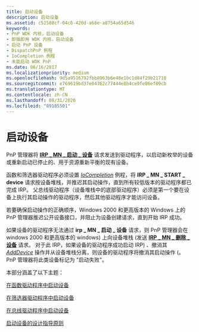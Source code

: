 ```yaml
---
title: 启动设备
description: 启动设备
ms.assetid: c52588cf-04c8-420d-a68e-a8754a65d546
keywords:
- PnP WDK 内核，启动设备
- 即插即用 WDK 内核，启动设备
- 启动 PnP 设备
- DispatchPnP 例程
- IoCompletion 例程
- 未能启动 WDK PnP
ms.date: 06/16/2017
ms.localizationpriority: medium
ms.openlocfilehash: 9d5a9516792fbb8963b6e48e1bc1d84f29b21718
ms.sourcegitcommit: e769619bd37e04762c77444e8b4ce9fe86ef09cb
ms.translationtype: MT
ms.contentlocale: zh-CN
ms.lasthandoff: 08/31/2020
ms.locfileid: "89185501"
---
```

# <a name="starting-a-device"></a>启动设备





PnP 管理器将 [**IRP \_ MN \_ 启动 \_ 设备**](./irp-mn-start-device.md) 请求发送到驱动程序，以启动新枚举的设备或重新启动已停止的、用于资源重新平衡的现有设备。

函数和筛选器驱动程序必须设置 [*IoCompletion*](/windows-hardware/drivers/ddi/wdm/nc-wdm-io_completion_routine) 例程，将 **IRP \_ MN \_ START \_ device** 请求按设备堆栈，并推迟其启动操作，直到所有较低版本的驱动程序都已完成 IRP。 父总线驱动程序（设备堆栈中的底部驱动程序）必须是第一个要在设备上执行其启动操作的驱动程序，然后其他驱动程序才能访问设备。

若要确保启动操作的正确顺序，Windows 2000 和更高版本的 Windows 上的 PnP 管理器推迟公开设备接口，并阻止为设备创建请求，直到开始 IRP 成功。

如果设备的驱动程序无法通过 **irp \_ MN \_ 启动 \_ 设备** 请求，则 PnP 管理器会在 windows 2000 和更高版本的 windows) 上向设备堆栈 (发送 [**IRP \_ MN \_ 删除 \_ 设备**](./irp-mn-remove-device.md) 请求。 对于此 IRP，如果设备的驱动程序成功启动 IRP) 、撤消其 [*AddDevice*](/windows-hardware/drivers/ddi/wdm/nc-wdm-driver_add_device) 操作并从设备堆栈分离，则设备的驱动程序将撤消其启动操作 (。 PnP 管理器将此类设备标记为 "启动失败"。

本部分涵盖了以下主题：

[在函数驱动程序中启动设备](starting-a-device-in-a-function-driver.md)

[在筛选器驱动程序中启动设备](starting-a-device-in-a-filter-driver.md)

[在总线驱动程序中启动设备](starting-a-device-in-a-bus-driver.md)

[启动设备的设计指导原则](design-guidelines-for-starting-devices.md)

 

